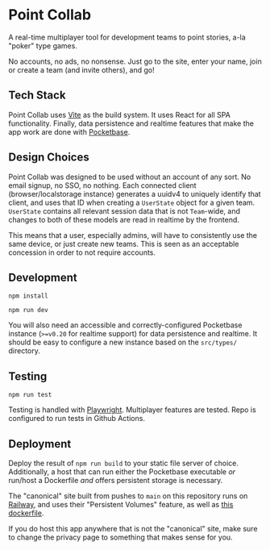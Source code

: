 # Point Collab

A real-time multiplayer tool for development teams to point stories, a-la "poker" type games.

No accounts, no ads, no nonsense. Just go to the site, enter your name, join or create a team (and invite others), and go!

## Tech Stack

Point Collab uses [Vite](https://vite.dev/) as the build system. It uses React for all SPA functionality. Finally, data persistence and realtime features that make the app work are done with [Pocketbase](https://pocketbase.io/).

## Design Choices

Point Collab was designed to be used without an account of any sort. No email signup, no SSO, no nothing. Each connected client (browser/localstorage instance) generates a uuidv4 to uniquely identify that client, and uses that ID when creating a `UserState` object for a given team. `UserState` contains all relevant session data that is not `Team`-wide, and changes to both of these models are read in realtime by the frontend.

This means that a user, especially admins, will have to consistently use the same device, or just create new teams. This is seen as an acceptable concession in order to not require accounts.

## Development

`npm install`

`npm run dev`

You will also need an accessible and correctly-configured Pocketbase instance (`>=v0.20` for realtime support) for data persistence and realtime. It should be easy to configure a new instance based on the `src/types/` directory.

## Testing

`npm run test`

Testing is handled with [Playwright](https://playwright.dev/). Multiplayer features are tested. Repo is configured to run tests in Github Actions.

## Deployment

Deploy the result of `npm run build` to your static file server of choice. Additionally, a host that can run either the Pocketbase executable _or_ run/host a Dockerfile _and_ offers persistent storage is necessary.

The "canonical" site built from pushes to `main` on this repository runs on [Railway](https://railway.app/), and uses their "Persistent Volumes" feature, as well as [this dockerfile](https://github.com/Bloodyaugust/point-collab-pocketbase).

If you do host this app anywhere that is not the "canonical" site, make sure to change the privacy page to something that makes sense for you.
